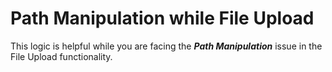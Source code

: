 # Path Manipulation while File Upload

This logic is helpful while you are facing the ___Path Manipulation___ issue in the File Upload functionality. 
